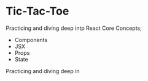 # Tic-Tac-Toe

Practicing and diving deep intp React Core Concepts; 
- Components
- JSX
- Props
- State


Practicing and diving deep in



